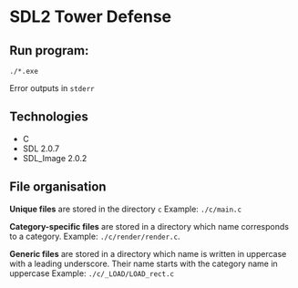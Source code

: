 # SDL2 Tower Defense

## Run program:

``./*.exe``

Error outputs in ``stderr``

## Technologies

- C
- SDL 2.0.7
- SDL_Image 2.0.2

## File organisation

**Unique files** are stored in the directory `c`
Example: `./c/main.c`

**Category-specific files** are stored in a directory which name corresponds to a category.
Example: `./c/render/render.c`.

**Generic files** are stored in a directory which name is written in uppercase with a leading underscore. Their name starts with the category name in uppercase
Example: `./c/_LOAD/LOAD_rect.c`
